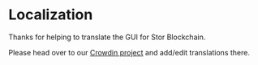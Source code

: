 # Localization

Thanks for helping to translate the GUI for Stor Blockchain.

Please head over to our [Crowdin project](https://crowdin.com/project/stor-blockchain/) and add/edit translations there.
